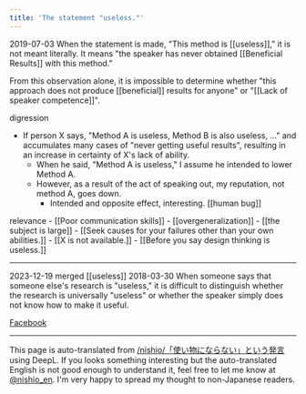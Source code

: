 ```yaml
---
title: 'The statement "useless."'
---
```


2019-07-03
When the statement is made, "This method is [[useless]]," it is not meant literally.
It means "the speaker has never obtained [[Beneficial Results]] with this method."

From this observation alone, it is impossible to determine whether "this approach does not produce [[beneficial]] results for anyone" or "[[Lack of speaker competence]]".

digression
- If person X says, "Method A is useless, Method B is also useless, ..." and accumulates many cases of "never getting useful results", resulting in an increase in certainty of X's lack of ability.
    - When he said, "Method A is useless," I assume he intended to lower Method A.
    - However, as a result of the act of speaking out, my reputation, not method A, goes down.
        - Intended and opposite effect, interesting. [[human bug]]

relevance
    - [[Poor communication skills]]
    - [[overgeneralization]]
    - [[the subject is large]]
    - [[Seek causes for your failures other than your own abilities.]]
    - [[X is not available.]]
    - [[Before you say design thinking is useless.]]

---
2023-12-19 merged  [[useless]]
2018-03-30
When someone says that someone else's research is "useless," it is difficult to distinguish whether the research is universally "useless" or whether the speaker simply does not know how to make it useful.

[Facebook](https://www.facebook.com/nishiohirokazu/posts/10211631501399630)

---
This page is auto-translated from [/nishio/「使い物にならない」という発言](https://scrapbox.io/nishio/「使い物にならない」という発言) using DeepL. If you looks something interesting but the auto-translated English is not good enough to understand it, feel free to let me know at [@nishio_en](https://twitter.com/nishio_en). I'm very happy to spread my thought to non-Japanese readers.